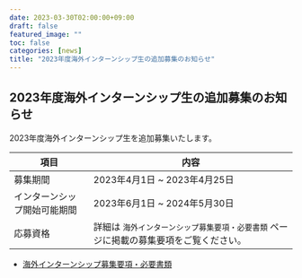 ```yaml
---
date: 2023-03-30T02:00:00+09:00
draft: false
featured_image: ""
toc: false
categories: [news]
title: "2023年度海外インターンシップ生の追加募集のお知らせ"
---
```


## 2023年度海外インターンシップ生の追加募集のお知らせ

2023年度海外インターンシップ生を追加募集いたします。
 
| 項目                   |  内容                       |
| --------------------- | --------------------------- |
| 募集期間                | 2023年4月1日 ~ 2023年4月25日 |
| インターンシップ開始可能期間 | 2023年6月1日 ~ 2024年5月30日 | 
| 応募資格                | 詳細は `海外インターンシップ募集要項・必要書類` ページに掲載の募集要項をご覧ください。 |

- [海外インターンシップ募集要項・必要書類](../required-docs.md)
